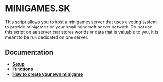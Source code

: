 # MINIGAMES.SK
This script allows you to host a minigames server that uses a voting system to provide minigames on your small minecraft server network.
Do not use this script on an server that stores worlds or data that is valuable to you, it is meant to be run dedicated on one server.


## Documentation

* **[Setup](setup.md)**
* **[Functions](functions.md)**
* **[How to create your own minigame](how_to_create_your_own_minigame.md)**
